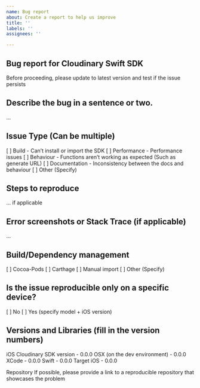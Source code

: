 ```yaml
---
name: Bug report
about: Create a report to help us improve
title: ''
labels: ''
assignees: ''

---
```


## Bug report for Cloudinary Swift SDK
Before proceeding, please update to latest version and test if the issue persists

## Describe the bug in a sentence or two.
…

## Issue Type (Can be multiple)
[ ] Build - Can’t install or import the SDK
[ ] Performance - Performance issues
[ ] Behaviour - Functions aren’t working as expected (Such as generate URL)
[ ] Documentation - Inconsistency between the docs and behaviour
[ ] Other (Specify)

## Steps to reproduce
… if applicable

## Error screenshots or Stack Trace (if applicable)
…

## Build/Dependency management
[ ] Cocoa-Pods
[ ] Carthage
[ ] Manual import
[ ] Other (Specify)

## Is the issue reproducible only on a specific device?
[ ] No
[ ] Yes (specify model + iOS version)

## Versions and Libraries (fill in the version numbers)
iOS Cloudinary SDK version - 0.0.0
OSX (on the dev environment) - 0.0.0 
XCode - 0.0.0
Swift - 0.0.0
Target iOS - 0.0.0

Repository
If possible, please provide a link to a reproducible repository that showcases the problem
